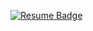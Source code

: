 <p align="left">
  <a href="https://rxresu.me/robinrajinfo/data-scientist-resume-core-1" target="_blank">
    <img src="https://img.shields.io/badge/Click_here_to_view_or_download_my_Resume-0078D4?style=for-the-badge&logo=read-the-docs&logoColor=white" alt="Resume Badge"/>
  </a>
</p>
